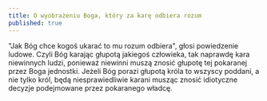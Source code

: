 ```yaml
---
title: O wyobrażeniu Boga, który za karę odbiera rozum
published: true
---
```


"Jak Bóg chce kogoś ukarać to mu rozum odbiera", głosi powiedzenie ludowe. Czyli Bóg karając głupotą jakiegoś człowieka, tak naprawdę kara niewinnych ludzi, ponieważ niewinni muszą znosić głupotę tej pokaranej przez Boga jednostki. 
Jeżeli Bóg porazi głupotą króla to wszyscy poddani, a nie tylko król, będą niesprawiedliwie karani musząc znosić idiotyczne decyzje podejmowane przez pokaranego władcę.
